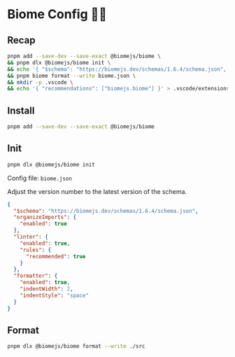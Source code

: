 # Biome Config ✌🏻

## Recap

```bash copy
pnpm add --save-dev --save-exact @biomejs/biome \
&& pnpm dlx @biomejs/biome init \
&& echo '{ "$schema": "https://biomejs.dev/schemas/1.6.4/schema.json", "organizeImports": { "enabled": true }, "linter": { "enabled": true, "rules": { "recommended": true } }, "formatter": { "enabled": true, "indentWidth": 2, "indentStyle": "space" } }' > biome.json \
&& pnpm biome format --write biome.json \
&& mkdir -p .vscode \
&& echo '{ "recommendations": ["biomejs.biome"] }' > .vscode/extensions.json
```

## Install

```bash copy
pnpm add --save-dev --save-exact @biomejs/biome
```

## Init

```bash copy
pnpm dlx @biomejs/biome init
```

Config file: `biome.json`

Adjust the version number to the latest version of the schema.

```json copy
{
  "$schema": "https://biomejs.dev/schemas/1.6.4/schema.json",
  "organizeImports": {
    "enabled": true
  },
  "linter": {
    "enabled": true,
    "rules": {
      "recommended": true
    }
  },
  "formatter": {
    "enabled": true,
    "indentWidth": 2,
    "indentStyle": "space"
  }
}
```

## Format

```bash
pnpm dlx @biomejs/biome format --write ./src
```
